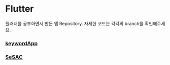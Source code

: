 # Flutter
플러터를 공부하면서 만든 앱 Repository. 자세한 코드는 각각의 branch를 확인해주세요.
### [keywordApp](https://github.com/sinbee0402/Flutter/tree/keywordApp)
### [SeSAC](https://github.com/sinbee0402/Flutter/tree/SeSAC)
